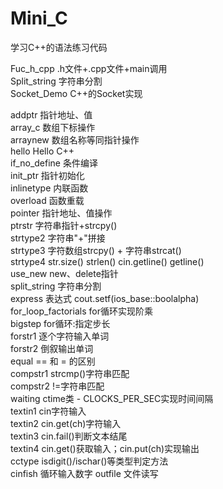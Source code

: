 # Mini_C

学习C++的语法练习代码

Fuc_h_cpp 		.h文件+.cpp文件+main调用	</br>
Split_string	字符串分割	</br>
Socket_Demo		C++的Socket实现	</br>

addptr			指针地址、值	</br>
array_c			数组下标操作	</br>
arraynew		数组名称等同指针操作	</br>
hello			Hello C++	</br>
if_no_define	条件编译	</br>
init_ptr		指针初始化	</br>
inlinetype		内联函数	</br>
overload		函数重载	</br>
pointer			指针地址、值操作	</br>
ptrstr			字符串指针+strcpy()	</br>
strtype2		字符串"+"拼接	</br>
strtype3		字符数组strcpy() + 字符串strcat()	</br>
strtype4		str.size() strlen() cin.getline() getline()	</br>
use_new			new、delete指针	</br>
split_string	字符串分割	</br>
express			表达式 cout.setf(ios_base::boolalpha)	</br>
for_loop_factorials	for循环实现阶乘	</br>
bigstep			for循环:指定步长	</br>
forstr1			逐个字符输入单词	</br>
forstr2			倒叙输出单词		</br>
equal			== 和 = 的区别		</br>
compstr1		strcmp()字符串匹配	</br>
compstr2		!=字符串匹配		</br>
waiting 		ctime类 - CLOCKS_PER_SEC实现时间间隔	</br>
textin1			cin字符输入			</br>
textin2			cin.get(ch)字符输入	</br>
textin3			cin.fail()判断文本结尾	</br>
textin4			cin.get()获取输入；cin.put(ch)实现输出	</br>
cctype			isdigit()/ischar()等类型判定方法	</br>
cinfish			循环输入数字
outfile			文件读写